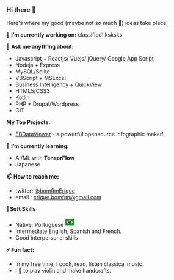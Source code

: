 ### Hi there 👋

Here's where my good (maybe not so much 🤣) ideas take place!

**🔭 I’m currently working on:** classified! ksksks

**💬 Ask me anyth1ng about:**
- Javascript + Reactjs/ Vuejs/ jQuery/ Google App Script<br>
- Nodejs + Express<br>
- MySQL/Sqlite<br>
- VBScript + MSExcel<br>
- Business Intelligency + QuickView<br>
- HTML5/CSS3<br>
- Kotlin
- PHP + Drupal/Wordpress<br>
- GIT


**My Top Projects:**
- [EBDataViewer](https://github.com/eriquebomfim/ebdataviewer) - a powerful opensource infographic maker! 


**🌱 I’m currently learning:** 
- AI/ML with **TensorFlow**<br>
- Japanese


**📫 How to reach me:**

- twitter: [@bomfimErique](https://twitter.com/bomfimErique)<br>
- email  : erique.bomfim@gmail.com<br>

**🦉Soft Skills**
- Native: Portuguese ![brazil](images/brazil.png) 
- Intermediate English, Spanish and French.
- Good interpersonal skills

**⚡ Fun fact:** 
- In my free time, I cook, read, listen classical music.<br>
- I 🧡 to play violin and make handcrafts.

<!--
**eriquebomfim/eriquebomfim** is a ✨ _special_ ✨ repository because its `README.md` (this file) appears on your GitHub profile.

Here are some ideas to get you started:

- 🔭 I’m currently working on ...
- 🌱 I’m currently learning ...
- 👯 I’m looking to collaborate on ...
- 🤔 I’m looking for help with ...
- 💬 Ask me about ...
- 📫 How to reach me: ...
- 😄 Pronouns: ...
- ⚡ Fun fact: ...
-->


